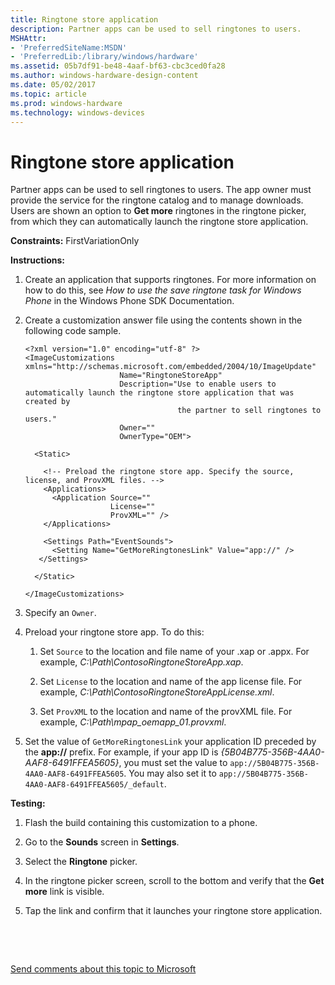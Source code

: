 ```yaml
---
title: Ringtone store application
description: Partner apps can be used to sell ringtones to users.
MSHAttr:
- 'PreferredSiteName:MSDN'
- 'PreferredLib:/library/windows/hardware'
ms.assetid: 05b7df91-be48-4aaf-bf63-cbc3ced0fa28
ms.author: windows-hardware-design-content
ms.date: 05/02/2017
ms.topic: article
ms.prod: windows-hardware
ms.technology: windows-devices
---
```


# Ringtone store application


Partner apps can be used to sell ringtones to users. The app owner must provide the service for the ringtone catalog and to manage downloads. Users are shown an option to **Get more** ringtones in the ringtone picker, from which they can automatically launch the ringtone store application.

<a href="" id="constraints---firstvariationonly"></a>**Constraints:** FirstVariationOnly  

<a href="" id="instructions-"></a>**Instructions:**  
1.  Create an application that supports ringtones. For more information on how to do this, see *How to use the save ringtone task for Windows Phone* in the Windows Phone SDK Documentation.

2.  Create a customization answer file using the contents shown in the following code sample.

    ``` syntax
    <?xml version="1.0" encoding="utf-8" ?>  
    <ImageCustomizations xmlns="http://schemas.microsoft.com/embedded/2004/10/ImageUpdate"  
                         Name="RingtoneStoreApp"  
                         Description="Use to enable users to automatically launch the ringtone store application that was created by
                                      the partner to sell ringtones to users."  
                         Owner=""  
                         OwnerType="OEM"> 
      
      <Static>  

        <!-- Preload the ringtone store app. Specify the source, license, and ProvXML files. -->
        <Applications>
          <Application Source=""
                       License=""
                       ProvXML="" />
        </Applications>

        <Settings Path="EventSounds">  
          <Setting Name="GetMoreRingtonesLink" Value="app://" />
       </Settings>  

      </Static>

    </ImageCustomizations>
    ```

3.  Specify an `Owner`.

4.  Preload your ringtone store app. To do this:

    1.  Set `Source` to the location and file name of your .xap or .appx. For example, *C:\\Path\\ContosoRingtoneStoreApp.xap*.

    2.  Set `License` to the location and name of the app license file. For example, *C:\\Path\\ContosoRingtoneStoreAppLicense.xml*.

    3.  Set `ProvXML` to the location and name of the provXML file. For example, *C:\\Path\\mpap\_oemapp\_01.provxml*.

5.  Set the value of `GetMoreRingtonesLink` your application ID preceded by the **app://** prefix. For example, if your app ID is *{5B04B775-356B-4AA0-AAF8-6491FFEA5605}*, you must set the value to `app://5B04B775-356B-4AA0-AAF8-6491FFEA5605`. You may also set it to `app://5B04B775-356B-4AA0-AAF8-6491FFEA5605/_default`.

<a href="" id="testing-"></a>**Testing:**  
1.  Flash the build containing this customization to a phone.

2.  Go to the **Sounds** screen in **Settings**.

3.  Select the **Ringtone** picker.

4.  In the ringtone picker screen, scroll to the bottom and verify that the **Get more** link is visible.

5.  Tap the link and confirm that it launches your ringtone store application.

 

 

[Send comments about this topic to Microsoft](mailto:wsddocfb@microsoft.com?subject=Documentation%20feedback%20%5Bp_phCustomization\p_phCustomization%5D:%20Ringtone%20store%20application%20%20RELEASE:%20%289/7/2016%29&body=%0A%0APRIVACY%20STATEMENT%0A%0AWe%20use%20your%20feedback%20to%20improve%20the%20documentation.%20We%20don't%20use%20your%20email%20address%20for%20any%20other%20purpose,%20and%20we'll%20remove%20your%20email%20address%20from%20our%20system%20after%20the%20issue%20that%20you're%20reporting%20is%20fixed.%20While%20we're%20working%20to%20fix%20this%20issue,%20we%20might%20send%20you%20an%20email%20message%20to%20ask%20for%20more%20info.%20Later,%20we%20might%20also%20send%20you%20an%20email%20message%20to%20let%20you%20know%20that%20we've%20addressed%20your%20feedback.%0A%0AFor%20more%20info%20about%20Microsoft's%20privacy%20policy,%20see%20http://privacy.microsoft.com/default.aspx. "Send comments about this topic to Microsoft")




